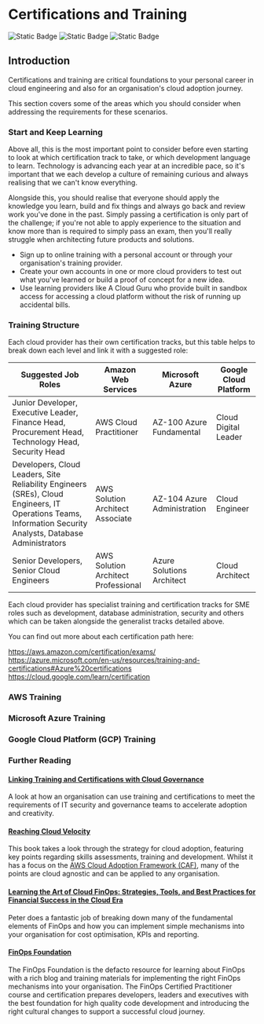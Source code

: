 # Certifications and Training

![Static Badge](https://img.shields.io/badge/Cloud%20Provider-AWS-orange) ![Static Badge](https://img.shields.io/badge/Cloud%20Provider-Azure-lightblue) ![Static Badge](https://img.shields.io/badge/Cloud%20Provider-Google%20Cloud-blue)

## Introduction

Certifications and training are critical foundations to your personal career in cloud engineering and also for an organisation's cloud adoption journey. 

This section covers some of the areas which you should consider when addressing the requirements for these scenarios.

### Start and Keep Learning
Above all, this is the most important point to consider before even starting to look at which certification track to take, or which development language to learn. Technology is advancing each year at an incredible pace, so it's important that we each develop a culture of remaining curious and always realising that we can't know everything.

Alongside this, you should realise that everyone should apply the knowledge you learn, build and fix things and always go back and review work you've done in the past. Simply passing a certification is only part of the challenge; if you're not able to apply experience to the situation and know more than is required to simply pass an exam, then you'll really struggle when architecting future products and solutions.

 - Sign up to online training with a personal account or through your organisation's training provider.
 - Create your own accounts in one or more cloud providers to test out what you've learned or build a proof of concept for a new idea.
 - Use learning providers like A Cloud Guru who provide built in sandbox access for accessing a cloud platform without the risk of running up accidental bills.

### Training Structure

Each cloud provider has their own certification tracks, but this table helps to break down each level and link it with a suggested role:

| Suggested Job Roles | Amazon Web Services | Microsoft Azure | Google Cloud Platform
|--|--|--|--|
|Junior Developer, Executive Leader, Finance Head, Procurement Head, Technology Head, Security Head| AWS Cloud Practitioner|AZ-100 Azure Fundamental|Cloud Digital Leader
|Developers, Cloud Leaders, Site Reliability Engineers (SREs), Cloud Engineers, IT Operations Teams, Information Security Analysts, Database Administrators|AWS Solution Architect Associate|AZ-104 Azure Administration|Cloud Engineer|
|Senior Developers, Senior Cloud Engineers|AWS Solution Architect Professional|Azure Solutions Architect|Cloud Architect|

Each cloud provider has specialist training and certification tracks for SME roles such as development, database administration, security and others which can be taken alongside the generalist tracks detailed above.

You can find out more about each certification path here:

https://aws.amazon.com/certification/exams/
https://azure.microsoft.com/en-us/resources/training-and-certifications#Azure%20certifications
https://cloud.google.com/learn/certification


### AWS Training

### Microsoft Azure Training

### Google Cloud Platform (GCP) Training

### Further Reading

#### [Linking Training and Certifications with Cloud Governance](https://www.linkedin.com/pulse/linking-training-certifications-cloud-governance-adam)
A look at how an organisation can use training and certifications to meet the requirements of IT security and governance teams to accelerate adoption and creativity.
#### [Reaching Cloud Velocity](https://amzn.to/3SuCIEa)
This book takes a look through the strategy for cloud adoption, featuring key points regarding skills assessments, training and development. Whilst it has a focus on the [AWS Cloud Adoption Framework (CAF)](https://aws.amazon.com/cloud-adoption-framework/), many of the points are cloud agnostic and can be applied to any organisation.

#### [Learning the Art of Cloud FinOps: Strategies, Tools, and Best Practices for Financial Success in the Cloud Era](https://amzn.to/40oaMEe)
Peter does a fantastic job of breaking down many of the fundamental elements of FinOps and how you can implement simple mechanisms into your organisation for cost optimisation, KPIs and reporting. 

#### [FinOps Foundation](https://www.finops.org/)
The FinOps Foundation is the defacto resource for learning about FinOps with a rich blog and training materials for implementing the right FinOps mechanisms into your organisation. The FinOps Certified Practitioner course and certification prepares developers, leaders and executives with the best foundation for high quality code development and introducing the right cultural changes to support a successful cloud journey.